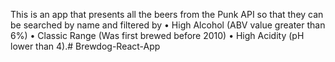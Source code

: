 This is an app that presents all the beers from the Punk API so that they can be searched by name and filtered by 
• High Alcohol (ABV value greater than 6%)
• Classic Range (Was first brewed before 2010)
• High Acidity (pH lower than 4).# Brewdog-React-App
